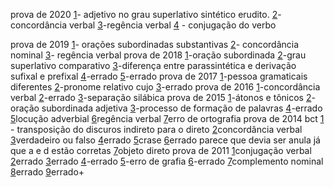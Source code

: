prova de 2020
[1](https://www.qconcursos.com/questoes-militares/questoes/461f5d05-9b)- adjetivo no grau superlativo sintético erudito.
[2](https://www.qconcursos.com/questoes-militares/questoes/464e8be1-9b)- concordância verbal
[3](https://www.qconcursos.com/questoes-militares/questoes/465e68b9-9b)-regência verbal
[4](https://www.qconcursos.com/questoes-militares/questoes/465b5747-9b) - conjugação do verbo

prova de 2019
[1](https://www.qconcursos.com/questoes-militares/questoes/fd5ef027-7e)- orações subordinadas substantivas
[2](https://www.qconcursos.com/questoes-militares/questoes/fd8a5e41-7e)- concordância nominal
[3](https://www.qconcursos.com/questoes-militares/questoes/3da5d5b5-3b)- regência verbal
prova de 2018
[1](https://www.qconcursos.com/questoes-militares/questoes/3da8850d-3b)-oração subordinada
[2](https://www.qconcursos.com/questoes-militares/questoes/3daf0465-3b)-grau superlativo comparativo
[3](https://www.qconcursos.com/questoes-militares/questoes/3dbf742d-3b)-diferença entre parassintética e derivação sufixal e prefixal
[4](https://www.qconcursos.com/questoes-militares/questoes/3d9aba99-3b)-errado
[5](https://www.qconcursos.com/questoes-militares/questoes/3dcafac1-3b)-errado
prova de 2017
[1](https://www.qconcursos.com/questoes-militares/questoes/b823e63b-3d)-pessoa gramaticais diferentes
[2](https://www.qconcursos.com/questoes-militares/questoes/b80d8cb9-3d)-pronome relativo cujo
[3](https://www.qconcursos.com/questoes-militares/questoes/b817dd88-3d)-errado
prova de 2016
[1](https://www.qconcursos.com/questoes-militares/questoes/7d27827a-3a)-concordância verbal
[2](https://www.qconcursos.com/questoes-militares/questoes/7d2cf87f-3a)-errado
[3](https://www.qconcursos.com/questoes-militares/questoes/7d0c3f6f-3a)-separação silábica
prova de 2015
[1](https://www.qconcursos.com/questoes-militares/questoes/5dea5714-dc)-átonos e tônicos
[2](https://www.qconcursos.com/questoes-militares/questoes/60e26984-dc)-oração subordinada adjetiva
[3](https://www.qconcursos.com/questoes-militares/questoes/69cea7fa-dc)-processo de formação de palavras
[4](https://www.qconcursos.com/questoes-militares/questoes/68d0ab9e-dc)-errado
[5](https://www.qconcursos.com/questoes-militares/questoes/5bec4ae3-dc)locução adverbial
[6](https://www.qconcursos.com/questoes-militares/questoes/e70dea40-4d)regência verbal
[7](https://www.qconcursos.com/questoes-militares/questoes/7cec89d2-3a)erro de ortografia
prova de 2014 bct
[1](https://www.qconcursos.com/questoes-militares/questoes/4c0e667e-42) - transposição do discuros indireto para o direto
[2](https://www.qconcursos.com/questoes-militares/questoes/4c260445-42)concordância verbal
[3](https://www.qconcursos.com/questoes-militares/questoes/4c4cdbad-42)verdadeiro ou falso
[4](https://www.qconcursos.com/questoes-militares/questoes/4c17f591-42)errado
[5](https://www.qconcursos.com/questoes-militares/questoes/4c2a39b9-42)crase
[6](https://www.qconcursos.com/questoes-militares/questoes/4c3d0241-42)errado parece que devia ser anula já que a e d estão corretas
[7](https://www.qconcursos.com/questoes-militares/questoes/4c58bf7b-42)objeto direto
prova de 2011
[1](https://www.qconcursos.com/questoes-militares/questoes/acdbb5c8-55)conjugação verbal
[2](https://www.qconcursos.com/questoes-militares/questoes/acdf1ad6-55)errado
[3](https://www.qconcursos.com/questoes-militares/questoes/acef6630-55)errado
[4](https://www.qconcursos.com/questoes-militares/questoes/acf54ee8-55)-errado
[5](https://www.qconcursos.com/questoes-militares/questoes/acf98981-55)-erro de grafia
[6](https://www.qconcursos.com/questoes-militares/questoes/acfed614-55)-errado
[7](https://www.qconcursos.com/questoes-militares/questoes/ad030803-55)complemento nominal
[8](https://www.qconcursos.com/questoes-militares/questoes/ad194015-55)errado
[9](https://www.qconcursos.com/questoes-militares/questoes/ad2b07fd-55)errado+

